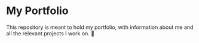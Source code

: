 # My Portfolio

This repository is meant to hold my portfolio, with information about me and all the relevant projects I work on. 🚀 

